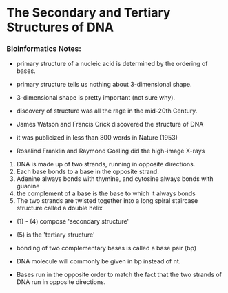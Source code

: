 The Secondary and Tertiary Structures of DNA
=============================================================

### Bioinformatics Notes:

+ primary structure of a nucleic acid is determined by the ordering of bases.
+ primary structure tells us nothing about 3-dimensional shape.
+ 3-dimensional shape is pretty important (not sure why).

+ discovery of structure was all the rage in the mid-20th Century.
+ James Watson and Francis Crick discovered the structure of DNA
+ it was publicized in less than 800 words in Nature (1953)
+ Rosalind Franklin and Raymond Gosling did the high-image X-rays

1. DNA is made up of two strands, running in opposite directions.
2. Each base bonds to a base in the opposite strand.
3. Adenine always bonds with thymine, and cytosine always bonds with guanine
4. the complement of a base is the base to which it always bonds
5. The two strands are twisted together into a long spiral staircase structure called a double helix

+ (1) - (4) compose 'secondary structure'
+ (5) is the 'tertiary structure'

+ bonding of two complementary bases is called a base pair (bp)
+ DNA molecule will commonly be given in bp instead of nt.
+ Bases run in the opposite order to match the fact that the two strands of DNA run in opposite directions.




